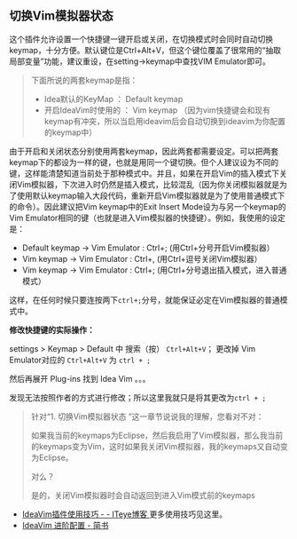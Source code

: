 

## 切换Vim模拟器状态



这个插件允许设置一个快捷键一键开启或关闭，在切换模式时会同时自动切换keymap，十分方便。默认键位是Ctrl+Alt+V，但这个键位覆盖了很常用的“抽取局部变量”功能，建议重设，在setting->keymap中查找VIM Emulator即可。 



> 下面所说的两套keymap是指：
>
> - Idea默认的KeyMap ： Default keymap 
> - 开启IdeaVim时使用的 ： Vim keymap  （因为vim快捷键会和现有keymap有冲突，所以当启用ideavim后会自动切换到ideavim为你配置的keymap中）



由于开启和关闭状态分别使用两套keymap，因此两套都需要设定。可以把两套keymap下的都设为一样的键，也就是用同一个键切换。但个人建议设为不同的键，这样能清楚知道当前处于那种模式中。并且，如果在开启Vim的插入模式下关闭Vim模拟器，下次进入时仍然是插入模式，比较混乱（因为你关闭模拟器就是为了使用默认keymap输入大段代码，重新开启Vim模拟器就是为了使用普通模式下的命令）。因此建议把Vim keymap中的Exit Insert Mode设为与另一个keymap的Vim Emulator相同的键（也就是进入Vim模拟器的快捷键）。例如，我使用的设定是： 

- Default keymap -> Vim Emulator : Ctrl+;     (用Ctrl+分号开启Vim模拟器） 
- Vim keymap -> Vim Emulator : Ctrl+,    (用Ctrl+逗号关闭Vim模拟器） 
- Vim keymap -> Vim Emulator : Ctrl+;    (用Ctrl+分号退出插入模式，进入普通模式）


这样，在任何时候只要连按两下`ctrl+;`分号，就能保证必定在Vim模拟器的普通模式中。   



**修改快捷键的实际操作：**

settings > Keymap > Default 中 搜索（按） `Ctrl+Alt+V`； 更改掉 Vim Emulator对应的  `Ctrl+Alt+V` 为 `ctrl + ;`

然后再展开 Plug-ins 找到 Idea Vim 。。。

发现无法按照作者的方式进行修改；所以这里我就只是将其更改为`ctrl + ;`



>  针对“1. 切换Vim模拟器状态 ”这一章节说说我的理解，您看对不对：
>
> 如果我当前的keymaps为Eclipse，然后我启用了Vim模拟器，那么我当前的keymaps变为Vim，这时如果我关闭Vim模拟器，我的keymaps又自动变为Eclipse。
>
> 对么？  
>
> 是的，关闭Vim模拟器时会自动返回到进入Vim模式前的keymaps





- [IdeaVim插件使用技巧 - - ITeye博客 ](http://kidneyball.iteye.com/blog/1828427 "IdeaVim插件使用技巧 - - ITeye博客") 更多使用技巧见这里。
- [IdeaVim 进阶配置 - 简书](https://www.jianshu.com/p/ddd56ceeb83d "IdeaVim 进阶配置 - 简书")